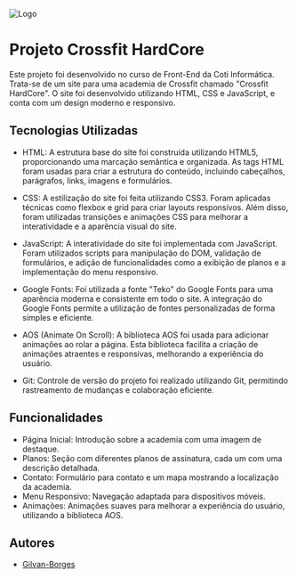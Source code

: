 
![Logo](https://gilvan-borges.github.io/Crossfit-hardCore/img/logo1.svg)

# Projeto Crossfit HardCore
Este projeto foi desenvolvido no curso de Front-End da Coti Informática. Trata-se de um site para uma academia de Crossfit chamado "Crossfit HardCore". O site foi desenvolvido utilizando HTML, CSS e JavaScript, e conta com um design moderno e responsivo.



## Tecnologias Utilizadas

- HTML: A estrutura base do site foi construída utilizando HTML5, proporcionando uma marcação semântica e organizada. As tags HTML foram usadas para criar a estrutura do conteúdo, incluindo cabeçalhos, parágrafos, links, imagens e formulários.

- CSS: A estilização do site foi feita utilizando CSS3. Foram aplicadas técnicas como flexbox e grid para criar layouts responsivos. Além disso, foram utilizadas transições e animações CSS para melhorar a interatividade e a aparência visual do site.

- JavaScript: A interatividade do site foi implementada com JavaScript. Foram utilizados scripts para manipulação do DOM, validação de formulários, e adição de funcionalidades como a exibição de planos e a implementação do menu responsivo.

- Google Fonts: Foi utilizada a fonte "Teko" do Google Fonts para uma aparência moderna e consistente em todo o site. A integração do Google Fonts permite a utilização de fontes personalizadas de forma simples e eficiente.

- AOS (Animate On Scroll): A biblioteca AOS foi usada para adicionar animações ao rolar a página. Esta biblioteca facilita a criação de animações atraentes e responsivas, melhorando a experiência do usuário.

- Git: Controle de versão do projeto foi realizado utilizando Git, permitindo rastreamento de mudanças e colaboração eficiente.
## Funcionalidades

- Página Inicial: Introdução sobre a academia com uma imagem de destaque.
- Planos: Seção com diferentes planos de assinatura, cada um com uma descrição detalhada.
- Contato: Formulário para contato e um mapa mostrando a localização da academia.
- Menu Responsivo: Navegação adaptada para dispositivos móveis.
- Animações: Animações suaves para melhorar a experiência do usuário, utilizando a biblioteca AOS.


## Autores

- [Gilvan-Borges](https://www.linkedin.com/in/gilvan-borges-0b70582bb/)

